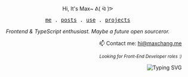 <p align="center">Hi, It's Max~ ᕕ( ᐛ )ᕗ</p>
<p align="center">
  <samp>
    <a href="https://maxchang.me/">me</a> .
    <a href="https://maxchang.me/posts">posts</a> .
    <a href="https://github.com/stars/maxchang3/lists/use">use</a> .
    <a href="https://maxchang.me/projects">projects</a>
  </samp>
</p>
<p align="center"><i>Frontend & TypeScript enthusiast. Maybe a future open sourceror.</i></p>
<p align="right">📫 Contact me: <a href="mailto:hi@maxchang.me">hi@maxchang.me</a></p>
<p align="right"><sup><i>Looking for Front-End Developer roles :)</i></sup></p>
<p align="right">
  <img src="https://readme-typing-svg.demolab.com?font=Coral+Pixels&size=15&pause=1000&repeat=false&color=000000&center=true&vCenter=true&width=120&height=25&lines=El+%C2%B7+Psy+%C2%B7+Kongroo" alt="Typing SVG" />
</p>
